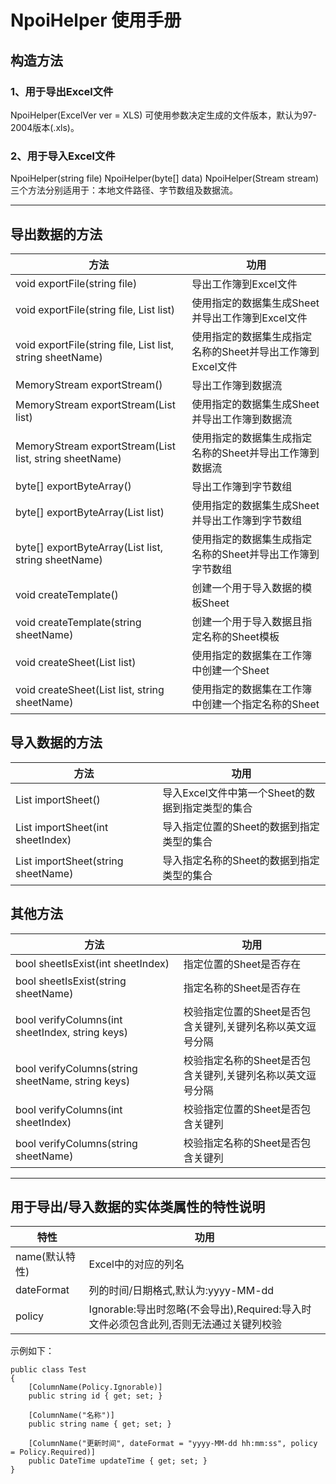 # NpoiHelper 使用手册
## 构造方法
### 1、用于导出Excel文件
NpoiHelper(ExcelVer ver = XLS)
可使用参数决定生成的文件版本，默认为97-2004版本(.xls)。
### 2、用于导入Excel文件
NpoiHelper(string file)
NpoiHelper(byte[] data)
NpoiHelper(Stream stream)
三个方法分别适用于：本地文件路径、字节数组及数据流。
- - - -
## 导出数据的方法
|方法|功用|
|---|---|
|void exportFile(string file)|导出工作簿到Excel文件|
|void exportFile<T>(string file, List<T> list)|使用指定的数据集生成Sheet并导出工作簿到Excel文件|
|void exportFile<T>(string file, List<T> list, string sheetName)|使用指定的数据集生成指定名称的Sheet并导出工作簿到Excel文件|
|MemoryStream exportStream()|导出工作簿到数据流|
|MemoryStream exportStream<T>(List<T> list)|使用指定的数据集生成Sheet并导出工作簿到数据流|
|MemoryStream exportStream<T>(List<T> list, string sheetName)|使用指定的数据集生成指定名称的Sheet并导出工作簿到数据流|
|byte[] exportByteArray()|导出工作簿到字节数组|
|byte[] exportByteArray<T>(List<T> list)|使用指定的数据集生成Sheet并导出工作簿到字节数组|
|byte[] exportByteArray<T>(List<T> list, string sheetName)|使用指定的数据集生成指定名称的Sheet并导出工作簿到字节数组|
|void createTemplate<T>()|创建一个用于导入数据的模板Sheet|
|void createTemplate<T>(string sheetName)|创建一个用于导入数据且指定名称的Sheet模板|
|void createSheet<T>(List<T> list)|使用指定的数据集在工作簿中创建一个Sheet|
|void createSheet<T>(List<T> list, string sheetName)|使用指定的数据集在工作簿中创建一个指定名称的Sheet|
## 导入数据的方法
|方法|功用|
|---|---|
|List<T> importSheet<T>()|导入Excel文件中第一个Sheet的数据到指定类型的集合|
|List<T> importSheet<T>(int sheetIndex)|导入指定位置的Sheet的数据到指定类型的集合|
|List<T> importSheet<T>(string sheetName)|导入指定名称的Sheet的数据到指定类型的集合|
## 其他方法
|方法|功用|
|---|---|
|bool sheetIsExist(int sheetIndex)|指定位置的Sheet是否存在|
|bool sheetIsExist(string sheetName)|指定名称的Sheet是否存在|
|bool verifyColumns(int sheetIndex, string keys)|校验指定位置的Sheet是否包含关键列,关键列名称以英文逗号分隔|
|bool verifyColumns(string sheetName, string keys)|校验指定名称的Sheet是否包含关键列,关键列名称以英文逗号分隔|
|bool verifyColumns<T>(int sheetIndex)|校验指定位置的Sheet是否包含关键列|
|bool verifyColumns<T>(string sheetName)|校验指定名称的Sheet是否包含关键列|
- - - -
## 用于导出/导入数据的实体类属性的特性说明
|特性|功用|
|---|---|
|name(默认特性)|Excel中的对应的列名|
|dateFormat|列的时间/日期格式,默认为:yyyy-MM-dd|
|policy|Ignorable:导出时忽略(不会导出),Required:导入时文件必须包含此列,否则无法通过关键列校验|


示例如下：
```
public class Test
{
    [ColumnName(Policy.Ignorable)]
    public string id { get; set; }

    [ColumnName("名称")]
    public string name { get; set; }

    [ColumnName("更新时间", dateFormat = "yyyy-MM-dd hh:mm:ss", policy = Policy.Required)]
    public DateTime updateTime { get; set; }
}
```
